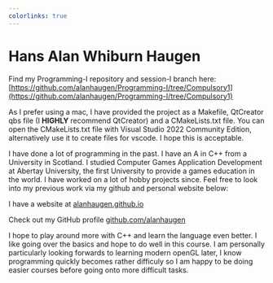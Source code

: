 ```yaml
---
colorlinks: true
---
```


# Hans Alan Whiburn Haugen

Find my Programming-I repository and session-I branch here: [https://github.com/alanhaugen/Programming-I/tree/Compulsory1](https://github.com/alanhaugen/Programming-I/tree/Compulsory1)

As I prefer using a mac, I have provided the project as a Makefile, QtCreator qbs file (I **HIGHLY** recommend QtCreator) and a CMakeLists.txt file. You can open the CMakeLists.txt file with Visual Studio 2022 Community Edition, alternatively use it to create files for vscode. I hope this is acceptable.

I have done a lot of programming in the past. I have an A in C++ from a University in Scotland. I studied Computer Games Application Development at Abertay University, the first University to provide a games education in the world. I have worked on a lot of hobby projects since. Feel free to look into my previous work via my github and personal website below:

I have a website at [alanhaugen.github.io](https://alanhaugen.github.io)

Check out my GitHub profile [github.com/alanhaugen](https://github.com/alanhaugen)

I hope to play around more with C++ and learn the language even better. I like going over the basics and hope to do well in this course. I am personally particularly looking forwards to learning modern openGL later, I know programming quickly becomes rather difficuly so I am happy to be doing easier courses before going onto more difficult tasks.
